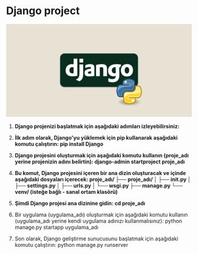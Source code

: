 # Django project
![App Screenshot](https://github.com/firengizz099/Django_project/blob/main/django1.jpg?raw=true)
1) **Django projenizi başlatmak için aşağıdaki adımları izleyebilirsiniz:**

2) **İlk adım olarak, Django'yu yüklemek için pip kullanarak aşağıdaki komutu çalıştırın:
pip install Django**

3) **Django projesini oluşturmak için aşağıdaki komutu kullanın (proje_adı yerine projenizin adını belirtin):
django-admin startproject proje_adı**

4) **Bu komut, Django projesini içeren bir ana dizin oluşturacak ve içinde aşağıdaki dosyaları içerecek:
proje_adı/
├── proje_adı/
│   ├── __init__.py
│   ├── settings.py
│   ├── urls.py
│   └── wsgi.py
├── manage.py
└── venv/ (isteğe bağlı - sanal ortam klasörü)**
5) **Şimdi Django projesi ana dizinine gidin:
cd proje_adı**
6) Bir uygulama (uygulama_adı) oluşturmak için aşağıdaki komutu kullanın (uygulama_adı yerine kendi uygulama adınızı kullanmalısınız):
python manage.py startapp uygulama_adı
7) Son olarak, Django geliştirme sunucusunu başlatmak için aşağıdaki komutu çalıştırın:
python manage.py runserver
